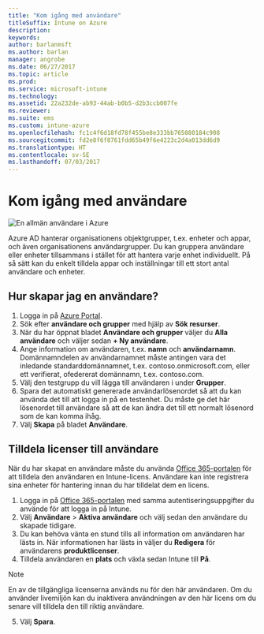 ```yaml
---
title: "Kom igång med användare"
titleSuffix: Intune on Azure
description: 
keywords: 
author: barlanmsft
ms.author: barlan
manager: angrobe
ms.date: 06/27/2017
ms.topic: article
ms.prod: 
ms.service: microsoft-intune
ms.technology: 
ms.assetid: 22a232de-ab93-44ab-b0b5-d2b3ccb007fe
ms.reviewer: 
ms.suite: ems
ms.custom: intune-azure
ms.openlocfilehash: fc1c4f6d18fd78f455be8e333bb765080184c908
ms.sourcegitcommit: fd2e8f6f8761fdd65b49f6e4223c2d4a013dd6d9
ms.translationtype: HT
ms.contentlocale: sv-SE
ms.lasthandoff: 07/03/2017
---
```

# <a name="get-started-with-users"></a>Kom igång med användare

![En allmän användare i Azure](/intune/media/generic-intune-user.png)

Azure AD hanterar organisationens objektgrupper, t.ex. enheter och appar, och även organisationens användargrupper. Du kan gruppera användare eller enheter tillsammans i stället för att hantera varje enhet individuellt. På så sätt kan du enkelt tilldela appar och inställningar till ett stort antal användare och enheter.

## <a name="how-do-i-create-a-user"></a>Hur skapar jag en användare?

1. Logga in på [Azure Portal](https://portal.azure.com).
2. Sök efter **användare och grupper** med hjälp av **Sök resurser**.
3. När du har öppnat bladet **Användare och grupper** väljer du **Alla användare** och väljer sedan **+ Ny användare**.
4. Ange information om användaren, t.ex. **namn** och **användarnamn**. Domännamndelen av användarnamnet måste antingen vara det inledande standarddomännamnet, t.ex. contoso.onmicrosoft.com, eller ett verifierat, ofedererat domännamn, t.ex. contoso.com.
5. Välj den testgrupp du vill lägga till användaren i under **Grupper**.
6. Spara det automatiskt genererade användarlösenordet så att du kan använda det till att logga in på en testenhet. Du måste ge det här lösenordet till användare så att de kan ändra det till ett normalt lösenord som de kan komma ihåg.
7. Välj **Skapa** på bladet **Användare**.

## <a name="assigning-licenses-to-users"></a>Tilldela licenser till användare

När du har skapat en användare måste du använda [Office 365-portalen](http://go.microsoft.com/fwlink/p/?LinkId=698854) för att tilldela den användaren en Intune-licens. Användare kan inte registrera sina enheter för hantering innan du har tilldelat dem en licens.

1. Logga in på [Office 365-portalen](http://go.microsoft.com/fwlink/p/?LinkId=698854) med samma autentiseringsuppgifter du använde för att logga in på Intune.
2. Välj **Användare** > **Aktiva användare** och välj sedan den användare du skapade tidigare.
3. Du kan behöva vänta en stund tills all information om användaren har lästs in. När informationen har lästs in väljer du **Redigera** för användarens **produktlicenser**.
4. Tilldela användaren en **plats** och växla sedan Intune till **På**.

 > [!NOTE]
 > En av de tillgängliga licenserna används nu för den här användaren. Om du använder livemiljön kan du inaktivera användningen av den här licens om du senare vill tilldela den till riktig användare.

5. Välj **Spara**.
